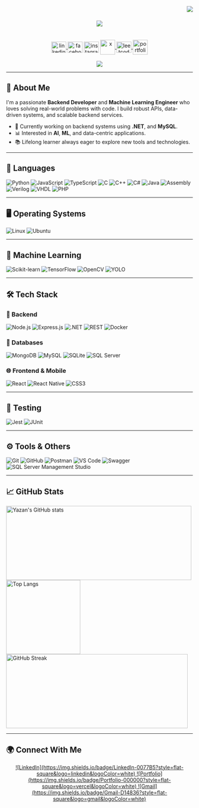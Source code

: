 <img align="right" src="https://komarev.com/ghpvc/?username=yazansedih&color=fb4362"/>

<h1 align="center">
    <img src="https://readme-typing-svg.herokuapp.com/?font=Righteous&size=35&center=true&vCenter=true&width=500&height=70&duration=4000&lines=Hi+There!+👋;+I'm+Yazan+Al-Sedih!;" />    
</h1>
<br>
<div align="center">     
    <a href="https://www.linkedin.com/in/yazan-al-sedih-4855162b0/" target="blank">
        <img align="center" src="https://raw.githubusercontent.com/rahuldkjain/github-profile-readme-generator/master/src/images/icons/Social/linked-in-alt.svg" alt="linkedin" height="30" width="40" /
    </a>
    <a href="https://www.facebook.com/share/ZVVjoCVUcs5hfTsM/?mibextid=AEUHqQ" target="blank">
        <img align="center" src="https://raw.githubusercontent.com/rahuldkjain/github-profile-readme-generator/master/src/images/icons/Social/facebook.svg" alt="facebook" height="30" width="40" /></a>
    <a href="https://www.instagram.com/yazansedih?igsh=djN3bWtpcWt4Mm44&utm_source=qr" target="blank">
        <img align="center" src="https://raw.githubusercontent.com/rahuldkjain/github-profile-readme-generator/master/src/images/icons/Social/instagram.svg" alt="instagram" height="30" width="40" /></a>
    <a href="https://x.com/yazansedeh" target="_blank">
        <img align="center" src="https://github.com/yazansedih/yazansedih/assets/137224224/6d1eca7b-fe9d-42de-8021-0891a59fad01" alt="x" height="40" width="40" />
    </a>
    <a href="https://leetcode.com/u/yazansedih/" target="blank">
        <img align="center" src="https://raw.githubusercontent.com/rahuldkjain/github-profile-readme-generator/master/src/images/icons/Social/leet-code.svg" alt="leetcode" height="30" width="40" />
    </a>
    <a href="https://yazansedih.github.io/portfolio/" target="blank">
        <img align="center" src="https://github.com/yazansedih/yazansedih/assets/137224224/325e1c99-cd43-45f3-9221-852ce61be771" alt="portfolio" height="40" width="40" />
    </a>
</div>  
<br>
<div align="center"> 
  <a href="mailto:yazansedih@gmail.com">
    <img src="https://img.shields.io/badge/Gmail-333333?style=for-the-badge&logo=gmail&logoColor=red" />
  </a>
    <br>
</div>

---

## 🚀 About Me

I'm a passionate **Backend Developer** and **Machine Learning Engineer** who loves solving real-world problems with code. I build robust APIs, data-driven systems, and scalable backend services.

- 🔭 Currently working on backend systems using **.NET**, and **MySQL**.
- 📊 Interested in **AI**, **ML**, and data-centric applications.
- 📚 Lifelong learner always eager to explore new tools and technologies.

---

## 🧠 Languages

![Python](https://img.shields.io/badge/Python-3776AB?style=flat-square&logo=python&logoColor=white)
![JavaScript](https://img.shields.io/badge/JavaScript-F7DF1E?style=flat-square&logo=javascript&logoColor=black)
![TypeScript](https://img.shields.io/badge/TypeScript-007ACC?style=flat-square&logo=typescript&logoColor=white)
![C](https://img.shields.io/badge/C-00599C?style=flat-square&logo=c&logoColor=white)
![C++](https://img.shields.io/badge/C++-00599C?style=flat-square&logo=c%2B%2B&logoColor=white)
![C#](https://img.shields.io/badge/C%23-239120?style=flat-square&logo=c-sharp&logoColor=white)
![Java](https://img.shields.io/badge/Java-007396?style=flat-square&logo=java&logoColor=white)
![Assembly](https://img.shields.io/badge/Assembly-000000?style=flat-square&logo=assembly&logoColor=white)
![Verilog](https://img.shields.io/badge/Verilog-FF3F00?style=flat-square&logo=verilog&logoColor=white)
![VHDL](https://img.shields.io/badge/VHDL-4B0082?style=flat-square&logo=vhdl&logoColor=white)
![PHP](https://img.shields.io/badge/PHP-777BB4?style=flat-square&logo=php&logoColor=white)

---

## 🖥️ Operating Systems

![Linux](https://img.shields.io/badge/Linux-FCC624?style=flat-square&logo=linux&logoColor=black)
![Ubuntu](https://img.shields.io/badge/Ubuntu-E95420?style=flat-square&logo=ubuntu&logoColor=white)

---

## 🧠 Machine Learning

![Scikit-learn](https://img.shields.io/badge/Scikit--Learn-F7931E?style=flat-square&logo=scikit-learn&logoColor=white)
![TensorFlow](https://img.shields.io/badge/TensorFlow-FF6F00?style=flat-square&logo=tensorflow&logoColor=white)
![OpenCV](https://img.shields.io/badge/OpenCV-5C3EE8?style=flat-square&logo=opencv&logoColor=white)
![YOLO](https://img.shields.io/badge/YOLO-FFA500?style=flat-square&logo=yolo&logoColor=white)

---

## 🛠️ Tech Stack

### 🚀 Backend
![Node.js](https://img.shields.io/badge/Node.js-339933?style=flat-square&logo=nodedotjs&logoColor=white)
![Express.js](https://img.shields.io/badge/Express.js-000000?style=flat-square&logo=express&logoColor=white)
![.NET](https://img.shields.io/badge/.NET-512BD4?style=flat-square&logo=dotnet&logoColor=white)
![REST](https://img.shields.io/badge/REST-API-blue?style=flat-square)
![Docker](https://img.shields.io/badge/Docker-2496ED?style=flat-square&logo=docker&logoColor=white)

### 💾 Databases
![MongoDB](https://img.shields.io/badge/MongoDB-47A248?style=flat-square&logo=mongodb&logoColor=white)
![MySQL](https://img.shields.io/badge/MySQL-005C84?style=flat-square&logo=mysql&logoColor=white)
![SQLite](https://img.shields.io/badge/SQLite-07405E?style=flat-square&logo=sqlite&logoColor=white)
![SQL Server](https://img.shields.io/badge/SQL_Server-CC2927?style=flat-square&logo=microsoft-sql-server&logoColor=white)

### 🌐 Frontend & Mobile
![React](https://img.shields.io/badge/React-20232A?style=flat-square&logo=react&logoColor=61DAFB)
![React Native](https://img.shields.io/badge/React_Native-20232A?style=flat-square&logo=react&logoColor=61DAFB)
![CSS3](https://img.shields.io/badge/CSS3-1572B6?style=flat-square&logo=css3&logoColor=white)

---

## 🧪 Testing

![Jest](https://img.shields.io/badge/Jest-C21325?style=flat-square&logo=jest&logoColor=white)
![JUnit](https://img.shields.io/badge/JUnit-25A162?style=flat-square&logo=junit&logoColor=white)

---

## ⚙️ Tools & Others

![Git](https://img.shields.io/badge/Git-F05032?style=flat-square&logo=git&logoColor=white)
![GitHub](https://img.shields.io/badge/GitHub-181717?style=flat-square&logo=github&logoColor=white)
![Postman](https://img.shields.io/badge/Postman-FF6C37?style=flat-square&logo=postman&logoColor=white)
![VS Code](https://img.shields.io/badge/VS_Code-007ACC?style=flat-square&logo=visual-studio-code&logoColor=white)
![Swagger](https://img.shields.io/badge/Swagger-85EA2D?style=flat-square&logo=swagger&logoColor=black)
![SQL Server Management Studio](https://img.shields.io/badge/SSMS-0078D7?style=flat-square&logo=microsoft-sql-server-management-studio&logoColor=white)

---

## 📈 GitHub Stats

<div style="display: flex; justify-content: space-between; gap: 20px;">
  <a href="https://github.com/yazansedih" style="display: inline-block;">
    <img 
      src="https://github-readme-stats.vercel.app/api?username=yazansedih&show_icons=true&theme=dark&title_color=fb4362&text_color=ffffff&icon_color=fb4362&hide_border=true" 
      alt="Yazan's GitHub stats" 
      style="width: 500px; height: 200px;"
    />
        <img 
      src="https://github-readme-stats.vercel.app/api/top-langs?username=yazansedih&hide=html,scss,stylus,blade,jupyter%20notebook,css,shell,batchfile,typescript&theme=dark&title_color=fb4362&text_color=ffffff&icon_color=fb4362&card_width=395&hide_border=true&show_icons=true" 
      alt="Top Langs" 
      style="height: 200px;"
    />
    <img 
      src="https://github-readme-streak-stats.herokuapp.com?user=yazansedih&theme=dark&ring=fb4362&file=fb4362&currStreakNum=fb4362&currStreakLabel=fb4362&hide_border=true" 
      alt="GitHub Streak" 
      style="width: 490px; height: 200px;"
    />
  </a>
</div>



---

## 🌍 Connect With Me

<p align="center">
  <a href="https://www.linkedin.com/in/yazan-sedieh/" target="_blank">
    ![LinkedIn](https://img.shields.io/badge/LinkedIn-0077B5?style=flat-square&logo=linkedin&logoColor=white)
  </a>
  <a href="https://yazansedieh.github.io/" target="_blank">
    ![Portfolio](https://img.shields.io/badge/Portfolio-000000?style=flat-square&logo=vercel&logoColor=white)
  </a>
  <a href="mailto:yazansedih@gmail.com" target="_blank">
    ![Gmail](https://img.shields.io/badge/Gmail-D14836?style=flat-square&logo=gmail&logoColor=white)
  </a>
</p>
